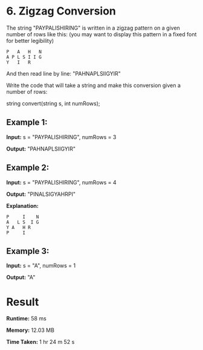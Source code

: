 # 6. Zigzag Conversion
The string "PAYPALISHIRING" is written in a zigzag pattern on a given number of rows like this: (you may want to display this pattern in a fixed font for better legibility)

```
P   A   H   N
A P L S I I G
Y   I   R
```

And then read line by line: "PAHNAPLSIIGYIR"

Write the code that will take a string and make this conversion given a number of rows:

string convert(string s, int numRows);


## Example 1:
**Input:** s = "PAYPALISHIRING", numRows = 3

**Output:** "PAHNAPLSIIGYIR"

## Example 2:
**Input:** s = "PAYPALISHIRING", numRows = 4

**Output:** "PINALSIGYAHRPI"

**Explanation:**
```
P     I    N
A   L S  I G
Y A   H R
P     I
```

## Example 3:
**Input:** s = "A", numRows = 1

**Output:** "A"

# Result
**Runtime:** 58 ms

**Memory:** 12.03 MB

**Time Taken:** 1 hr 24 m 52 s
